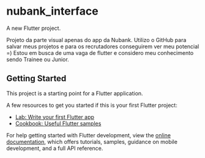 # nubank_interface

A new Flutter project.

Projeto da parte visual apenas do app da Nubank.
Utilizo o GitHub para salvar meus projetos e para os recrutadores conseguirem ver meu potencial =)
Estou em busca de uma vaga de flutter e considero meu conhecimento sendo Trainee ou Junior.

## Getting Started

This project is a starting point for a Flutter application.

A few resources to get you started if this is your first Flutter project:

- [Lab: Write your first Flutter app](https://docs.flutter.dev/get-started/codelab)
- [Cookbook: Useful Flutter samples](https://docs.flutter.dev/cookbook)

For help getting started with Flutter development, view the
[online documentation](https://docs.flutter.dev/), which offers tutorials,
samples, guidance on mobile development, and a full API reference.
